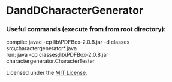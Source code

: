 # DandDCharacterGenerator

### Useful commands (execute from from root directory):
compile: javac -cp lib\PDFBox-2.0.8.jar -d classes src\charactergenerator\*.java  
run: java -cp classes;lib\PDFBox-2.0.8.jar charactergenerator.CharacterTester  
  
Licensed under the [MIT License](LICENSE).
